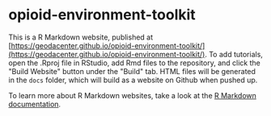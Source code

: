 # opioid-environment-toolkit

This is a R Markdown website, published at [https://geodacenter.github.io/opioid-environment-toolkit/](https://geodacenter.github.io/opioid-environment-toolkit/). To add tutorials, open the .Rproj file in RStudio, add Rmd files to the repository, and click the "Build Website" button under the "Build" tab. HTML files will be generated in the `docs` folder, which will build as a website on Github when pushed up.

To learn more about R Markdown websites, take a look at the [R Markdown documentation](https://bookdown.org/yihui/rmarkdown/rmarkdown-site.html).
